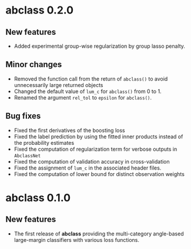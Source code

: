 # abclass 0.2.0

## New features

* Added experimental group-wise regularization by group lasso penalty.

## Minor changes

* Removed the function call from the return of `abclass()` to avoid
  unnecessarily large returned objects
* Changed the default value of `lum_c` for `abclass()` from 0 to 1.
* Renamed the argument `rel_tol` to `epsilon` for `abclass()`.

## Bug fixes

* Fixed the first derivatives of the boosting loss
* Fixed the label prediction by using the fitted inner products instead of the
  probability estimates
* Fixed the computation of regularization term for verbose outputs in
  `AbclassNet`
* Fixed the computation of validation accuracy in cross-validation
* Fixed the assignment of `lum_c` in the associated header files.
* Fixed the computation of lower bound for distinct observation weights


# abclass 0.1.0

## New features

* The first release of **abclass** providing the multi-category angle-based
  large-margin classifiers with various loss functions.
